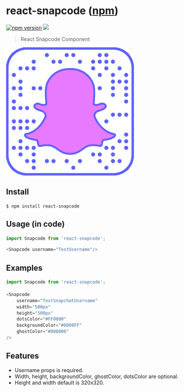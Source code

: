 # react-snapcode ([npm](https://www.npmjs.com/package/react-snapcode))

[![npm version](https://badge.fury.io/js/react-snapcode.svg)](https://badge.fury.io/js/react-snapcode)
![](https://img.shields.io/npm/dt/react-snapcode.svg)

> React Snapcode Component

![](./images/react-snapcode.gif)

## Install

```
$ npm install react-snapcode
```
## Usage (in code)

```javascript
import Snapcode from 'react-snapcode';
```


```javascript
<Snapcode username="TestUsername"/>
```

## Examples

```javascript
import Snapcode from 'react-snapcode';

<Snapcode
    username="TestSnapchatUsername"
    width="500px"
    height="500px"
    dotsColor="#FF0000"
    backgroundColor="#0000FF"
    ghostColor="#008000"
/>
```
## Features
* Username props is required.
* Width, height, backgroundColor, ghostColor, dotsColor are optional.
* Height and width default is 320x320.
